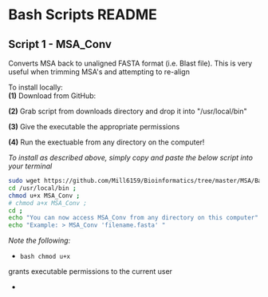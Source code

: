 # Bash Scripts README

## Script 1 - MSA_Conv

Converts MSA back to unaligned FASTA format (i.e. Blast file). This is very useful when trimming MSA's and attempting to re-align  

To install locally:  
**(1)** Download from GitHub: 

**(2)** Grab script from downloads directory and drop it into "/usr/local/bin"

**(3)** Give the executable the appropriate permissions

**(4)** Run the exectuable from any directory on the computer!

*To install as described above, simply copy and paste the below script into your terminal*

```bash
sudo wget https://github.com/Mill6159/Bioinformatics/tree/master/MSA/BashScripts/MSA_Conv -P /usr/local/bin ;
cd /usr/local/bin ;
chmod u+x MSA_Conv ;
# chmod a+x MSA_Conv ;
cd ;
echo "You can now access MSA_Conv from any directory on this computer"
echo "Example: > MSA_Conv 'filename.fasta' "
```

*Note the following:*
* ```bash chmod u+x```

grants executable permissions to the current user

* 

